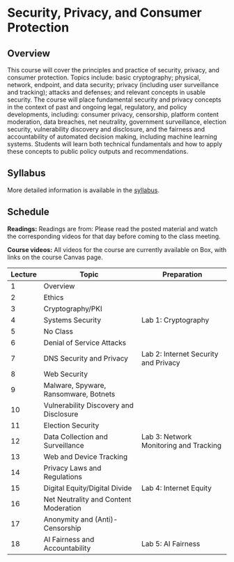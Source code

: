 # Security, Privacy, and Consumer Protection

## Overview

This course will cover the principles and practice of security, privacy,
and consumer protection. Topics include: basic cryptography; physical,
network, endpoint, and data security; privacy (including user
surveillance and tracking); attacks and defenses; and relevant concepts
in usable security. The course will place fundamental security and
privacy concepts in the context of past and ongoing legal, regulatory,
and policy developments, including: consumer privacy, censorship,
platform content moderation, data breaches, net neutrality, government
surveillance, election security, vulnerability discovery and disclosure,
and the fairness and accountability of automated decision making,
including machine learning systems. Students will learn both technical
fundamentals and how to apply these concepts to public policy outputs
and recommendations.

## Syllabus

More detailed information is available in the [syllabus](syllabus.md).

## Schedule

**Readings:** Readings are from: Please read the posted material and
watch the corresponding videos for that day before coming to the class
meeting.

**Course videos:** All videos for the course are currently available on
Box, with links on the course Canvas page.

| Lecture | Topic                                  | Preparation                            |
|---------|----------------------------------------|----------------------------------------|
| 1       | Overview                               |                                        |
| 2       | Ethics                                 |                                        |
| 3       | Cryptography/PKI                       |                                        |
| 4       | Systems Security                       | Lab 1: Cryptography                    |
| 5       | No Class                               |                                        |
| 6       | Denial of Service Attacks              |                                        |
| 7       | DNS Security and Privacy               | Lab 2: Internet Security and Privacy   |
| 8       | Web Security                           |                                        |
| 9       | Malware, Spyware, Ransomware, Botnets  |                                        |
| 10      | Vulnerability Discovery and Disclosure |                                        |
| 11      | Election Security                      |                                        |
| 12      | Data Collection and Surveillance       | Lab 3: Network Monitoring and Tracking |
| 13      | Web and Device Tracking                |                                        |
| 14      | Privacy Laws and Regulations           |                                        |
| 15      | Digital Equity/Digital Divide          | Lab 4: Internet Equity                 |
| 16      | Net Neutrality and Content Moderation  |                                        |
| 17      | Anonymity and (Anti)-Censorship        |                                        |
| 18      | AI Fairness and Accountability         | Lab 5: AI Fairness                     |
